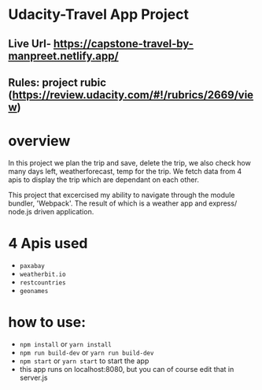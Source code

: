 # Udacity-Travel App Project

## Live Url- https://capstone-travel-by-manpreet.netlify.app/

## Rules: project rubic (https://review.udacity.com/#!/rubrics/2669/view)

# overview

In this project we plan the trip and save, delete the trip, we also check how many days left, weatherforecast, temp for the trip. We fetch data from 4 apis to display the trip which are dependant on each other.

This project that excercised my ability to navigate through the module bundler, 'Webpack'. The result of which is a weather app and express/ node.js driven application.

# 4 Apis used

- `paxabay`
- `weatherbit.io`
- `restcountries`
- `geonames`

# how to use:

- `npm install` or `yarn install`
- `npm run build-dev` or `yarn run build-dev`
- `npm start` or `yarn start` to start the app
- this app runs on localhost:8080, but you can of course edit that in server.js

